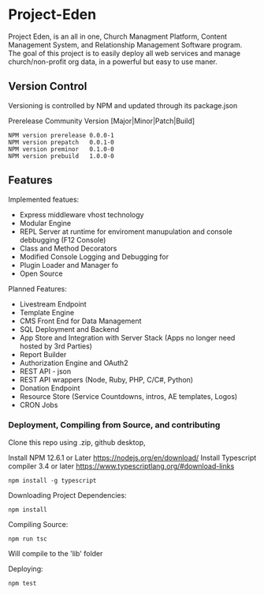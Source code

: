 # Project-Eden

Project Eden, is an all in one, Church Managment Platform, Content Management System, and Relationship Management Software program. The goal of this project is to easily deploy all web services and manage church/non-profit org data, in a powerful but easy to use
maner. 

## Version Control 

Versioning is controlled by NPM and updated through its package.json

Prerelease Community Version
[Major|Minor|Patch|Build]
```
NPM version prerelease 0.0.0-1
NPM version prepatch   0.0.1-0
NPM version preminor   0.1.0-0
NPM version prebuild   1.0.0-0
```

## Features

Implemented featues:
- Express middleware vhost technology
- Modular Engine
- REPL Server at runtime for enviroment manupulation and console debbugging (F12 Console)
- Class and Method Decorators
- Modified Console Logging and Debugging for 
- Plugin Loader and Manager fo
- Open Source

Planned Features:
- Livestream Endpoint
- Template Engine
- CMS Front End for Data Management
- SQL Deployment and Backend
- App Store and Integration with Server Stack (Apps no longer need hosted by 3rd Parties)
- Report Builder
- Authorization Engine and OAuth2
- REST API - json
- REST API wrappers (Node, Ruby, PHP, C/C#, Python)
- Donation Endpoint
- Resource Store (Service Countdowns, intros, AE templates, Logos)
- CRON Jobs


### Deployment, Compiling from Source, and contributing
Clone this repo using .zip, github desktop,

Install NPM 12.6.1 or Later https://nodejs.org/en/download/
Install Typescript compiler 3.4 or later https://www.typescriptlang.org/#download-links

```
npm install -g typescript
```

Downloading Project Dependencies:
```
npm install
```

Compiling Source:
```
npm run tsc
```
Will compile to the 'lib' folder

Deploying:
```
npm test
```
